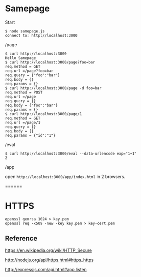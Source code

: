 Samepage
=======
Start

```
$ node samepage.js
connect to: http://localhost:3000
```

/page

```
$ curl http://localhost:3000
Hello Samepage
$ curl http://localhost:3000/page?foo=bar
req.method = GET
req.url =/page?foo=bar
req.query = {"foo":"bar"}
req.body = {}
req.params = {}
$ curl http://localhost:3000/page -d foo=bar
req.method = POST
req.url =/page
req.query = {}
req.body = {"foo":"bar"}
req.params = {}
$ curl http://localhost:3000/page/1
req.method = GET
req.url =/page/1
req.query = {}
req.body = {}
req.params = {"id":"1"}
```

/eval

```
$ curl http://localhost:3000/eval --data-urlencode exp="1+1"
2
```


/app

open `http://localhost:3000/app/index.html` in 2 browsers.


======
# HTTPS

```
openssl genrsa 1024 > key.pem
openssl req -x509 -new -key key.pem > key-cert.pem
```

## Reference

https://en.wikipedia.org/wiki/HTTP_Secure

http://nodejs.org/api/https.html#https_https

http://expressjs.com/api.html#app.listen

